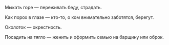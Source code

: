 
Мыкать горе — переживать беду, страдать.

Как порох в глазе — кто-то, о ком внимательно заботятся, берегут.

Околоток — окрестность.

Посадить на тягло — женить и оформить семью на барщину или оброк.


